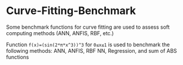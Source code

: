 # Curve-Fitting-Benchmark
Some benchmark functions for curve fitting are used to assess soft computing methods (ANN, ANFIS, RBF, etc.)


Function `f(x)=(sin(2*π*x^3))^3` for `0≤x≤1` is used to benchmark the following methods: ANN, ANFIS, RBF NN, Regression, and sum of ABS functions

